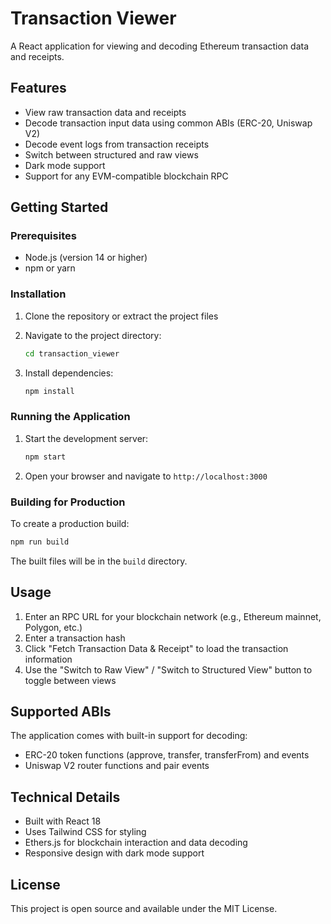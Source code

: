 # Transaction Viewer

A React application for viewing and decoding Ethereum transaction data and receipts.

## Features

- View raw transaction data and receipts
- Decode transaction input data using common ABIs (ERC-20, Uniswap V2)
- Decode event logs from transaction receipts
- Switch between structured and raw views
- Dark mode support
- Support for any EVM-compatible blockchain RPC

## Getting Started

### Prerequisites

- Node.js (version 14 or higher)
- npm or yarn

### Installation

1. Clone the repository or extract the project files
2. Navigate to the project directory:
   ```bash
   cd transaction_viewer
   ```

3. Install dependencies:
   ```bash
   npm install
   ```

### Running the Application

1. Start the development server:
   ```bash
   npm start
   ```

2. Open your browser and navigate to `http://localhost:3000`

### Building for Production

To create a production build:

```bash
npm run build
```

The built files will be in the `build` directory.

## Usage

1. Enter an RPC URL for your blockchain network (e.g., Ethereum mainnet, Polygon, etc.)
2. Enter a transaction hash
3. Click "Fetch Transaction Data & Receipt" to load the transaction information
4. Use the "Switch to Raw View" / "Switch to Structured View" button to toggle between views

## Supported ABIs

The application comes with built-in support for decoding:

- ERC-20 token functions (approve, transfer, transferFrom) and events
- Uniswap V2 router functions and pair events

## Technical Details

- Built with React 18
- Uses Tailwind CSS for styling
- Ethers.js for blockchain interaction and data decoding
- Responsive design with dark mode support

## License

This project is open source and available under the MIT License.
